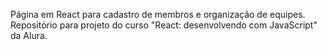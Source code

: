 Página em React para cadastro de membros e organização de equipes. Repositório para projeto do curso "React: desenvolvendo com JavaScript" da Alura. 
